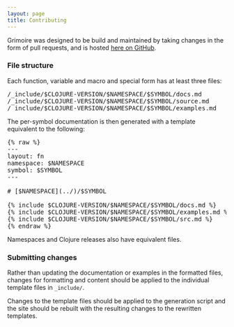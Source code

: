 ```yaml
---
layout: page
title: Contributing
---
```


Grimoire was designed to be build and maintained by taking changes in
the form of pull requests, and is hosted
[here on GitHub](https://github.com/arrdem/grimoire).

### File structure

Each function, variable and macro and special form has at least three
files:

<pre>
/_include/$CLOJURE-VERSION/$NAMESPACE/$SYMBOL/docs.md
/_include/$CLOJURE-VERSION/$NAMESPACE/$SYMBOL/source.md
/_include/$CLOJURE-VERSION/$NAMESPACE/$SYMBOL/examples.md
</pre>

The per-symbol documentation is then generated with a template
equivalent to the following:

<pre>
{% raw %}
---
layout: fn
namespace: $NAMESPACE
symbol: $SYMBOL
---

# [$NAMESPACE](../)/$SYMBOL

{% include $CLOJURE-VERSION/$NAMESPACE/$SYMBOL/docs.md %}
{% include $CLOJURE-VERSION/$NAMESPACE/$SYMBOL/examples.md %}
{% include $CLOJURE-VERSION/$NAMESPACE/$SYMBOL/src.md %}
{% endraw %}
</pre>

Namespaces and Clojure releases also have equivalent files.

### Submitting changes

Rather than updating the documentation or examples in the formatted
files, changes for formatting and content should be applied to the
individual template files in `_include/`.

Changes to the template files should be applied to the generation
script and the site should be rebuilt with the resulting changes to
the rewritten templates.
